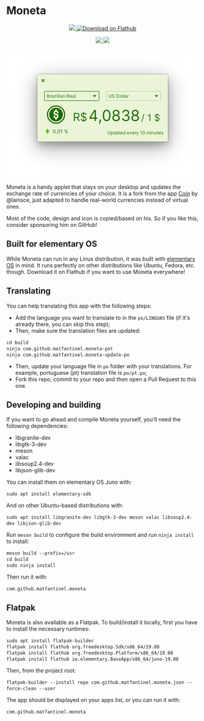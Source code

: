 # Moneta
<p align="center">
    <a href="https://appcenter.elementary.io/com.github.matfantinel.moneta" target="_blank">
        <img src="https://appcenter.elementary.io/badge.svg">
    </a>
    <a href='https://flathub.org/apps/details/com.github.matfantinel.moneta' target="_blank"><img width='150' alt='Download on Flathub' src='https://flathub.org/assets/badges/flathub-badge-en.png'/></a>
</p>

<p align="center">
  <a href="https://github.com/matfantinel/moneta/blob/master/COPYING">
    <img src="https://img.shields.io/badge/License-GPL%20v3-blue.svg">
  </a>
  <a href="https://travis-ci.org/calo001/fondo">
    <img src="https://travis-ci.org/matfantinel/moneta.svg?branch=master">
  </a>
</p>

<p align="center">
    <img src="data/screenshots/Main.png" alt="Screenshot" />
</p>

Moneta is a handy applet that stays on your desktop and updates the exchange rate of currencies of your choice. It is a fork from the app [Coin](https://github.com/lainsce/coin/) by @lainsce, just adapted to handle real-world currencies instead of virtual ones.

Most of the code, design and icon is copied/based on his. So if you like this, consider sponsoring him on GitHub!

## Built for elementary OS

While Moneta can run in any Linux distribution, it was built with [elementary OS] in mind. It runs perfectly on other distributions like Ubuntu, Fedora, etc. though. Download it on Flathub if you want to use Moneta everywhere!

## Translating

You can help translating this app with the following steps:

* Add the language you want to translate to in the `po/LINGUAS` file (if it's already there, you can skip this step);
* Then, make sure the translation files are updated:
```shell
cd build
ninja com.github.matfantinel.moneta-pot
ninja com.github.matfantinel.moneta-update-po
```
* Then, update your language file in `po` folder with your translations. For example, portuguese (pt) translation file is `po/pt.po`;
* Fork this repo, commit to your repo and then open a Pull Request to this one.

## Developing and building

If you want to go ahead and compile Moneta yourself, you'll need the following dependencies:

* libgranite-dev
* libgtk-3-dev
* meson
* valac
* libsoup2.4-dev
* libjson-glib-dev

You can install them on elementary OS Juno with:

```shell
sudo apt install elementary-sdk
```

And on other Ubuntu-based distributions with:

```shell
sudo apt install libgranite-dev libgtk-3-dev meson valac libsoup2.4-dev libjson-glib-dev
```

Run `meson build` to configure the build environment and run `ninja install`
to install:

```shell
meson build --prefix=/usr
cd build
sudo ninja install
```

Then run it with:

```shell
com.github.matfantinel.moneta
```

## Flatpak

Moneta is also available as a Flatpak. To build/install it locally, first you have to install the necessary runtimes:

```shell
sudo apt install flatpak-builder
flatpak install flathub org.freedesktop.Sdk/x86_64/19.08
flatpak install flathub org.freedesktop.Platform/x86_64/19.08
flatpak install flathub io.elementary.BaseApp/x86_64/juno-19.08
```

Then, from the project root:

```shell
flatpak-builder --install repo com.github.matfantinel.moneta.json --force-clean --user
```

The app should be displayed on your apps list, or you can run it with:
```shell
com.github.matfantinel.moneta
```

[elementary OS]: https://elementary.io